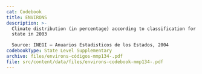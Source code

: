 ```yaml
---
cat: Codebook
title: ENVIRONS
description: >-
  Climate distribution (in percentage) according to classification for each
  state in 2003

  Source: INEGI – Anuarios Estadisticos de los Estados, 2004
codebookType: State Level Supplementary
archivo: files/environs-códigos-mmp134-.pdf
file: src/content/data/files/environs-codebook-mmp134-.pdf
---
```


